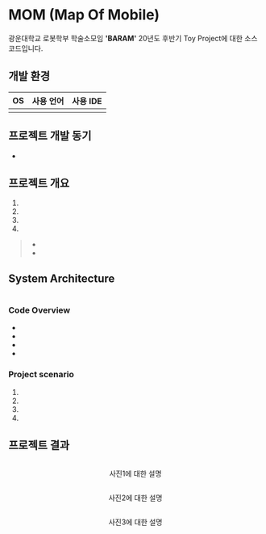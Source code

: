 # MOM (Map Of Mobile)

광운대학교 로봇학부 학술소모임 **'BARAM'** 20년도 후반기 Toy Project에 대한 소스코드입니다.  

## 개발 환경
|OS|사용 언어|사용 IDE|
|:---:|:---:|:---:|
| | | |

## 프로젝트 개발 동기

-  

## 프로젝트 개요
1.   
2.  
3.  
4. 
> - 
> - 

## System Architecture
<p align="center"><img src=" " width="600px"></p>  


### Code Overview  
- 
- 
- 
- 

### Project scenario

1. 
2. 
3. 
4. 


## 프로젝트 결과

<p align="center"><img src=" " width="500px"></p>  
<p align="center"> 사진1에 대한 설명 </p>  

<p align="center"><img src=" " width="500px"></p>  
<p align="center"> 사진2에 대한 설명 </p>  

<p align="center"><img src=" " width="500px"></p>  
<p align="center"> 사진3에 대한 설명 </p>  

